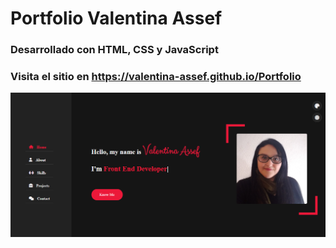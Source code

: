 # Portfolio Valentina Assef

### Desarrollado con HTML, CSS y JavaScript

### Visita el sitio en https://valentina-assef.github.io/Portfolio

![](./assets/img/screenshot.png)
